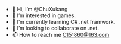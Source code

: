 - 👋 Hi, I’m @ChuXukang
- 👀 I’m interested in games.
- 🌱 I’m currently learning C# .net framwork.
- 💞️ I’m looking to collaborate on .net.
- 📫 How to reach me C151860@163.com

<!---
ChuXukang/ChuXukang is a ✨ special ✨ repository because its `README.md` (this file) appears on your GitHub profile.
You can click the Preview link to take a look at your changes.
--->
